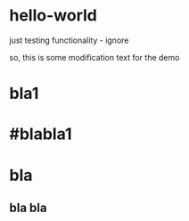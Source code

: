 # hello-world
just testing functionality - ignore

so, this is some modification text for the demo

# bla1
# #blabla1

# bla
## bla bla
